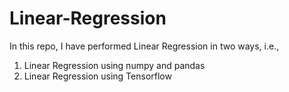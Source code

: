 # Linear-Regression
In this repo, I have performed Linear Regression in two ways, i.e.,
1. Linear Regression using numpy and pandas
2. Linear Regression using Tensorflow
